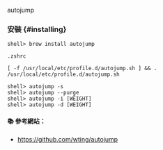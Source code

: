 autojump

### 安裝 {#installing}

```console
shell> brew install autojump
```

`.zshrc`
```
[ -f /usr/local/etc/profile.d/autojump.sh ] && . /usr/local/etc/profile.d/autojump.sh
```

```console
shell> autojump -s
shell> autojump --purge
shell> autojump -i [WEIGHT]
shell> autojump -d [WEIGHT]
```

#### :books: 參考網站：
- https://github.com/wting/autojump

